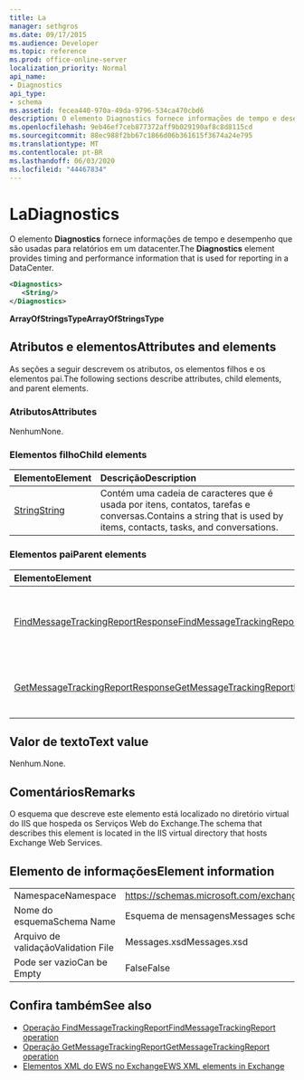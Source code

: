 ```yaml
---
title: La
manager: sethgros
ms.date: 09/17/2015
ms.audience: Developer
ms.topic: reference
ms.prod: office-online-server
localization_priority: Normal
api_name:
- Diagnostics
api_type:
- schema
ms.assetid: fecea440-970a-49da-9796-534ca470cbd6
description: O elemento Diagnostics fornece informações de tempo e desempenho que são usadas para relatórios em um datacenter.
ms.openlocfilehash: 9eb46ef7ceb877372aff9b029190af8c8d8115cd
ms.sourcegitcommit: 88ec988f2bb67c1866d06b361615f3674a24e795
ms.translationtype: MT
ms.contentlocale: pt-BR
ms.lasthandoff: 06/03/2020
ms.locfileid: "44467834"
---
```

# <a name="diagnostics"></a><span data-ttu-id="71695-103">La</span><span class="sxs-lookup"><span data-stu-id="71695-103">Diagnostics</span></span>

<span data-ttu-id="71695-104">O elemento **Diagnostics** fornece informações de tempo e desempenho que são usadas para relatórios em um datacenter.</span><span class="sxs-lookup"><span data-stu-id="71695-104">The **Diagnostics** element provides timing and performance information that is used for reporting in a DataCenter.</span></span> 
  
```XML
<Diagnostics>
   <String/>
</Diagnostics>

```

 <span data-ttu-id="71695-105">**ArrayOfStringsType**</span><span class="sxs-lookup"><span data-stu-id="71695-105">**ArrayOfStringsType**</span></span>
## <a name="attributes-and-elements"></a><span data-ttu-id="71695-106">Atributos e elementos</span><span class="sxs-lookup"><span data-stu-id="71695-106">Attributes and elements</span></span>

<span data-ttu-id="71695-107">As seções a seguir descrevem os atributos, os elementos filhos e os elementos pai.</span><span class="sxs-lookup"><span data-stu-id="71695-107">The following sections describe attributes, child elements, and parent elements.</span></span>
  
### <a name="attributes"></a><span data-ttu-id="71695-108">Atributos</span><span class="sxs-lookup"><span data-stu-id="71695-108">Attributes</span></span>

<span data-ttu-id="71695-109">Nenhum</span><span class="sxs-lookup"><span data-stu-id="71695-109">None.</span></span>
  
### <a name="child-elements"></a><span data-ttu-id="71695-110">Elementos filho</span><span class="sxs-lookup"><span data-stu-id="71695-110">Child elements</span></span>

|<span data-ttu-id="71695-111">**Elemento**</span><span class="sxs-lookup"><span data-stu-id="71695-111">**Element**</span></span>|<span data-ttu-id="71695-112">**Descrição**</span><span class="sxs-lookup"><span data-stu-id="71695-112">**Description**</span></span>|
|:-----|:-----|
|[<span data-ttu-id="71695-113">String</span><span class="sxs-lookup"><span data-stu-id="71695-113">String</span></span>](string.md) <br/> |<span data-ttu-id="71695-114">Contém uma cadeia de caracteres que é usada por itens, contatos, tarefas e conversas.</span><span class="sxs-lookup"><span data-stu-id="71695-114">Contains a string that is used by items, contacts, tasks, and conversations.</span></span>  <br/> |
   
### <a name="parent-elements"></a><span data-ttu-id="71695-115">Elementos pai</span><span class="sxs-lookup"><span data-stu-id="71695-115">Parent elements</span></span>

|<span data-ttu-id="71695-116">**Elemento**</span><span class="sxs-lookup"><span data-stu-id="71695-116">**Element**</span></span>|<span data-ttu-id="71695-117">**Descrição**</span><span class="sxs-lookup"><span data-stu-id="71695-117">**Description**</span></span>|
|:-----|:-----|
|[<span data-ttu-id="71695-118">FindMessageTrackingReportResponse</span><span class="sxs-lookup"><span data-stu-id="71695-118">FindMessageTrackingReportResponse</span></span>](findmessagetrackingreportresponse.md) <br/> |<span data-ttu-id="71695-119">Contém o status e o resultado de uma única solicitação de [operação FindMessageTrackingReport](findmessagetrackingreport-operation.md) .</span><span class="sxs-lookup"><span data-stu-id="71695-119">Contains the status and result of a single [FindMessageTrackingReport operation](findmessagetrackingreport-operation.md) request.</span></span>  <br/> |
|[<span data-ttu-id="71695-120">GetMessageTrackingReportResponse</span><span class="sxs-lookup"><span data-stu-id="71695-120">GetMessageTrackingReportResponse</span></span>](getmessagetrackingreportresponse.md) <br/> |<span data-ttu-id="71695-121">Contém a resposta para a [operação GetMessageTrackingReport](getmessagetrackingreport-operation.md).</span><span class="sxs-lookup"><span data-stu-id="71695-121">Contains the response for the [GetMessageTrackingReport operation](getmessagetrackingreport-operation.md).</span></span>  <br/> |
   
## <a name="text-value"></a><span data-ttu-id="71695-122">Valor de texto</span><span class="sxs-lookup"><span data-stu-id="71695-122">Text value</span></span>

<span data-ttu-id="71695-123">Nenhum.</span><span class="sxs-lookup"><span data-stu-id="71695-123">None.</span></span>
  
## <a name="remarks"></a><span data-ttu-id="71695-124">Comentários</span><span class="sxs-lookup"><span data-stu-id="71695-124">Remarks</span></span>

<span data-ttu-id="71695-125">O esquema que descreve este elemento está localizado no diretório virtual do IIS que hospeda os Serviços Web do Exchange.</span><span class="sxs-lookup"><span data-stu-id="71695-125">The schema that describes this element is located in the IIS virtual directory that hosts Exchange Web Services.</span></span>
  
## <a name="element-information"></a><span data-ttu-id="71695-126">Elemento de informações</span><span class="sxs-lookup"><span data-stu-id="71695-126">Element information</span></span>

|||
|:-----|:-----|
|<span data-ttu-id="71695-127">Namespace</span><span class="sxs-lookup"><span data-stu-id="71695-127">Namespace</span></span>  <br/> |https://schemas.microsoft.com/exchange/services/2006/messages  <br/> |
|<span data-ttu-id="71695-128">Nome do esquema</span><span class="sxs-lookup"><span data-stu-id="71695-128">Schema Name</span></span>  <br/> |<span data-ttu-id="71695-129">Esquema de mensagens</span><span class="sxs-lookup"><span data-stu-id="71695-129">Messages schema</span></span>  <br/> |
|<span data-ttu-id="71695-130">Arquivo de validação</span><span class="sxs-lookup"><span data-stu-id="71695-130">Validation File</span></span>  <br/> |<span data-ttu-id="71695-131">Messages.xsd</span><span class="sxs-lookup"><span data-stu-id="71695-131">Messages.xsd</span></span>  <br/> |
|<span data-ttu-id="71695-132">Pode ser vazio</span><span class="sxs-lookup"><span data-stu-id="71695-132">Can be Empty</span></span>  <br/> |<span data-ttu-id="71695-133">False</span><span class="sxs-lookup"><span data-stu-id="71695-133">False</span></span>  <br/> |
   
## <a name="see-also"></a><span data-ttu-id="71695-134">Confira também</span><span class="sxs-lookup"><span data-stu-id="71695-134">See also</span></span>

- [<span data-ttu-id="71695-135">Operação FindMessageTrackingReport</span><span class="sxs-lookup"><span data-stu-id="71695-135">FindMessageTrackingReport operation</span></span>](findmessagetrackingreport-operation.md)
- [<span data-ttu-id="71695-136">Operação GetMessageTrackingReport</span><span class="sxs-lookup"><span data-stu-id="71695-136">GetMessageTrackingReport operation</span></span>](getmessagetrackingreport-operation.md)
- [<span data-ttu-id="71695-137">Elementos XML do EWS no Exchange</span><span class="sxs-lookup"><span data-stu-id="71695-137">EWS XML elements in Exchange</span></span>](ews-xml-elements-in-exchange.md)

